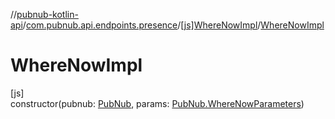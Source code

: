 //[pubnub-kotlin-api](../../../index.md)/[com.pubnub.api.endpoints.presence](../index.md)/[[js]WhereNowImpl](index.md)/[WhereNowImpl](-where-now-impl.md)

# WhereNowImpl

[js]\
constructor(pubnub: [PubNub](../../[root]/-pub-nub/index.md), params: [PubNub.WhereNowParameters](../../[root]/-pub-nub/-where-now-parameters/index.md))
